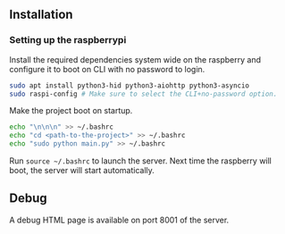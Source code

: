 

## Installation
### Setting up the raspberrypi 
Install the required dependencies system wide on the raspberry and configure it to boot on CLI with no password to login.
```bash
sudo apt install python3-hid python3-aiohttp python3-asyncio
sudo raspi-config # Make sure to select the CLI+no-password option. 
```

Make the project boot on startup.
```bash
echo "\n\n\n" >> ~/.bashrc
echo "cd <path-to-the-project>" >> ~/.bashrc
echo "sudo python main.py" >> ~/.bashrc
```

Run `source ~/.bashrc` to launch the server. Next time the raspberry will boot, the server will start automatically.

## Debug
A debug HTML page is available on port 8001 of the server.   